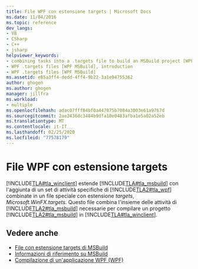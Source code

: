 ```yaml
---
title: File WPF con estensione targets | Microsoft Docs
ms.date: 11/04/2016
ms.topic: reference
dev_langs:
- VB
- CSharp
- C++
- jsharp
helpviewer_keywords:
- combining tasks into a .targets file to build an MSBuild project [WPF MSBuild]
- WPF .targets files [WPF MSBuild], introduction
- WPF .targets files [WPF MSBuild]
ms.assetid: e85a3ff4-dedd-4ff4-9b22-3a1e94755362
author: ghogen
ms.author: ghogen
manager: jillfra
ms.workload:
- multiple
ms.openlocfilehash: adac07fff84bf0a447875b7084a3003e61a9767d
ms.sourcegitcommit: 2ae2436dc3484b9dfa10e0483afba1e5a02a52eb
ms.translationtype: MT
ms.contentlocale: it-IT
ms.lasthandoff: 02/25/2020
ms.locfileid: "77578179"
---
```

# <a name="wpf-targets-files"></a>File WPF con estensione targets
[!INCLUDE[TLA#tla_winclient](../misc/includes/tlasharptla_winclient_md.md)] estende [!INCLUDE[TLA#tla_msbuild](../msbuild/includes/tlasharptla_msbuild_md.md)] con l'aggiunta di un set di attività specifiche di [!INCLUDE[TLA2#tla_wpf](../msbuild/includes/tla2sharptla_wpf_md.md)] combinate in un file speciale con estensione *targets*, *Microsoft.WinFX.targets*. Questo file combina l'insieme delle attività di [!INCLUDE[TLA2#tla_msbuild](../msbuild/includes/tla2sharptla_msbuild_md.md)] necessarie per compilare un progetto [!INCLUDE[TLA2#tla_msbuild](../msbuild/includes/tla2sharptla_msbuild_md.md)] in [!INCLUDE[TLA#tla_winclient](../misc/includes/tlasharptla_winclient_md.md)].

## <a name="see-also"></a>Vedere anche
- [File con estensione targets di MSBuild](../msbuild/msbuild-dot-targets-files.md)
- [Informazioni di riferimento su MSBuild](../msbuild/msbuild-reference.md)
- [Compilazione di un'applicazione WPF (WPF)](/dotnet/framework/wpf/app-development/building-a-wpf-application-wpf)